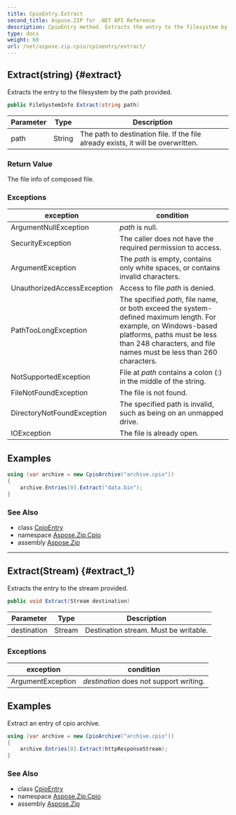 ```yaml
---
title: CpioEntry.Extract
second_title: Aspose.ZIP for .NET API Reference
description: CpioEntry method. Extracts the entry to the filesystem by the path provided
type: docs
weight: 60
url: /net/aspose.zip.cpio/cpioentry/extract/
---
```

## Extract(string) {#extract}

Extracts the entry to the filesystem by the path provided.

```csharp
public FileSystemInfo Extract(string path)
```

| Parameter | Type | Description |
| --- | --- | --- |
| path | String | The path to destination file. If the file already exists, it will be overwritten. |

### Return Value

The file info of composed file.

### Exceptions

| exception | condition |
| --- | --- |
| ArgumentNullException | *path* is null. |
| SecurityException | The caller does not have the required permission to access. |
| ArgumentException | The *path* is empty, contains only white spaces, or contains invalid characters. |
| UnauthorizedAccessException | Access to file *path* is denied. |
| PathTooLongException | The specified *path*, file name, or both exceed the system-defined maximum length. For example, on Windows-based platforms, paths must be less than 248 characters, and file names must be less than 260 characters. |
| NotSupportedException | File at *path* contains a colon (:) in the middle of the string. |
| FileNotFoundException | The file is not found. |
| DirectoryNotFoundException | The specified path is invalid, such as being on an unmapped drive. |
| IOException | The file is already open. |

## Examples

```csharp
using (var archive = new CpioArchive("archive.cpio"))
{
    archive.Entries[0].Extract("data.bin");
}
```

### See Also

* class [CpioEntry](../)
* namespace [Aspose.Zip.Cpio](../../cpioentry/)
* assembly [Aspose.Zip](../../../)

---

## Extract(Stream) {#extract_1}

Extracts the entry to the stream provided.

```csharp
public void Extract(Stream destination)
```

| Parameter | Type | Description |
| --- | --- | --- |
| destination | Stream | Destination stream. Must be writable. |

### Exceptions

| exception | condition |
| --- | --- |
| ArgumentException | *destination* does not support writing. |

## Examples

Extract an entry of cpio archive.

```csharp
using (var archive = new CpioArchive("archive.cpio"))
{
    archive.Entries[0].Extract(httpResponseStream);
}
```

### See Also

* class [CpioEntry](../)
* namespace [Aspose.Zip.Cpio](../../cpioentry/)
* assembly [Aspose.Zip](../../../)


